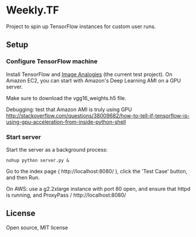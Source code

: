 # Weekly.TF

Project to spin up TensorFlow instances for custom user runs.

## Setup

### Configure TensorFlow machine

Install TensorFlow and <a href='https://github.com/awentzonline/image-analogies'>Image Analogies</a> (the current test project).  On Amazon EC2, you can start with Amazon's Deep Learning AMI on a GPU server.

Make sure to download the vgg16_weights.h5 file.

Debugging: test that Amazon AMI is truly using GPU
http://stackoverflow.com/questions/38009682/how-to-tell-if-tensorflow-is-using-gpu-acceleration-from-inside-python-shell

### Start server

Start the server as a background process:

```
nohup python server.py &
```

Go to the index page ( http://localhost:8080/ ), click the 'Test Case' button, and then Run.

On AWS: use a g2.2xlarge instance with port 80 open, and ensure that httpd is running, and ProxyPass / http://localhost:8080/

## License

Open source, MIT license
